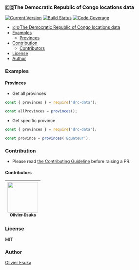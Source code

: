 ### 🇨🇩The Democratic Republic of Congo locations data

[![Current Version](https://flat.badgen.net/npm/v/drc-data-js?icon=npm)](https://www.npmjs.org/package/drc-data-js)
[![Build Status](https://flat.badgen.net/travis/arb/drc-data-js?icon=travis)](https://travis-ci.org/arb/drc-data-js)
[![Code Coverage](https://flat.badgen.net/codecov/c/github/arb/drc-data-js?icon=codecov)](https://codecov.io/gh/arb/drc-data-js)

<!-- toc -->

- [🇨🇩The Democratic Republic of Congo locations data](#%f0%9f%87%a8%f0%9f%87%a9the-democratic-republic-of-congo-locations-data)
- [Examples](#examples)
  - [Provinces](#provinces)
- [Contribution](#contribution)
  - [Contributors](#contributors)
- [License](#license)
- [Author](#author)

<!-- tocstop -->

### Examples

#### Provinces
- Get all provinces
```js
const { provinces } = require('drc-data');

const allProvinces = provinces();
``` 

- Get specific province
```js
const { provinces } = require('drc-data');

const province = provinces('Equateur');
``` 

### Contribution

- Please read [the Contributing Guideline](./CONTRIBUTING.md) before raising a PR. 
  
#### Contributors

| [<img src="https://github.com/oesukam.png" width="100px;"><br><sub><b>Olivier Esuka</b></sub>](https://github.com/oesukam) |
| :------------------------------------------------------------------------------------------------------------------------: |


### License

MIT

### Author
[Olivier Esuka](https://github.com/oesukam)
